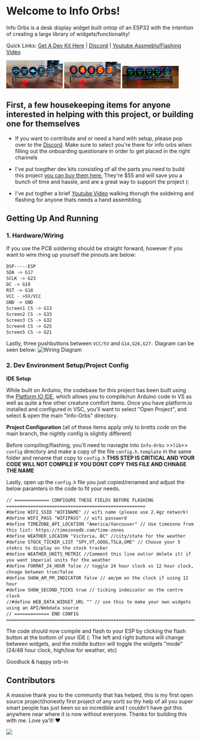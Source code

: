 
# Welcome to Info Orbs!

Info Orbs is a desk display widget built ontop of an ESP32 with the intention of creating a large library of widgets/functionality!

Quick Links: [Get A Dev Kit Here](https://brett.tech/collections/electronics-projects/products/info-orbs-full-dev-kit) | [Discord](https://discord.gg/xZhYuQ9y64) | [Youtube Assmebly/Flashing Video](https://link.brett.tech/orbsYT) 
<p>
    <img src="references/weather.png" alt="Weather Widget" style="width:30%;">
    <img src="references/time.png" alt="Clock Widget" style="width: 30%;">
    <img src="references/stocks.png" alt="Stock Widget" style="width: 30%;">
</p>

## First, a few housekeeping items for anyone interested in helping with this project, or building one for themselves

- If you want to contribute and or need a hand with setup, please pop over to the [Discord](https://discord.gg/xZhYuQ9y64). Make sure to select you're there for info orbs when filling out the onboarding questionare in order to get placed in the right channels 

- I've put toegther dev kits consisting of all the parts you need to build this project [you can buy them here.](https://brett.tech/collections/electronics-projects/products/info-orbs-full-dev-kit)  They're $55 and will save you a bunch of time and hassle, and are a great way to support the project (:

- I've put togther a brief [Youtube Video](https://link.brett.tech/orbsYT) walking thorugh the soldeirng and flashing for anyone thats needs a hand assembling.
## Getting Up And Running

### 1. Hardware/Wiring 
If you use the PCB soldering should be straight forward, however if you want to wire thing up yourself the pinouts are below:

    DSP-----ESP
    SDA -> G17 
    SCLK -> G23 
    DC -> G19 
    RST -> G18
    VCC - >5V/VCC 
    GND -> GND
    Screen1 CS -> G13
    Screen2 CS -> G33
    Screen3 CS -> G32 
    Screen4 CS -> G25
    Screen5 CS -> G21
   
   Lastly, three pushbuttons between `VCC/5V` and `G14,G26,G27.`
Diagram can be seen below: 
<img src="references/wiringDiag.png" alt="Wiring Diagram">


### 2. Dev Environment Setup/Project Config
**IDE Setup**

While built on Arduino, the codebase for this project has been built using the  [Platform IO IDE](https://platformio.org/), which allows you to compile/run Arduino code in VS as well as quite a few other creature comfort items.
Once you have platform.io installed and configured in VSC, you'll want to select "Open Project", and select & open the main "Info-Orbs" directory.

**Project Configuration**
(all of these items apply only to bretts code on the main branch, the nightly config is slightly different)

Before compiling/flashing, you'll need to naviagte into `Info-Orbs` >>` lib `>> `config` directory and make a copy of the file `config.h.template` in the same folder and rename that copy to `config.h` **THIS STEP IS CRITICAL AND YOUR CODE WILL NOT COMPILE IF YOU DONT COPY THIS FILE AND CHNAGE THE NAME**

Lastly, open up the `config.h` file you just copied/renamed and adjust the below paramters in the code to fit your needs.
```
// ============= CONFIGURE THESE FIELDS BEFORE FLASHING ====================================================
#define WIFI_SSID "WIFINAME" // wifi name (please use 2.4gz network)
#define WIFI_PASS "WIFIPASS" // wifi password
#define TIMEZONE_API_LOCATION "America/Vancouver" // Use timezone from this list: https://timezonedb.com/time-zones
#define WEATHER_LOCAION "Victoria, BC" //city/state for the weather
#define STOCK_TICKER_LIST "SPY,VT,GOOG,TSLA,GME" // Choose your 5 stokcs to display on the stock tracker
#define WEATHER_UNITS_METRIC //Comment this line out(or delete it) if you want imperial units for the weather
#define FORMAT_24_HOUR false // toggle 24 hour clock vs 12 hour clock, chnage between true/false
#define SHOW_AM_PM_INDICATOR false // am/pm on the clock if using 12 hour
#define SHOW_SECOND_TICKS true // ticking indeicator on the centre clock
//#define WEB_DATA_WIDGET_URL "" // use this to make your own widgets using an API/Webdata source
// ============= END CONFIG ==============================================================================
```

    
The code should now compile and flash to your ESP by clicking the flash button at the bottom of your IDE (:
The left and right buttons will change between widgets, and the middle button will toggle the widgets "mode"(24/48 hour clock, high/low for weather, etc)

Goodluck & happy orb-in


## Contributors
A massive thank you to the community that has helped, this is my first open source project(honestly first project of any sort) so thy help of all you super smart people has just been so so incredible and I couldn't have got this anywhere near where it is now without everyone. Thanks for building this with me. Love ya'll! ♥️

<a href="https://github.com/brett-dot-tech/info-orbs/graphs/contributors">
<img src="https://contrib.rocks/image?repo=brett-dot-tech/info-orbs" />
</a>

